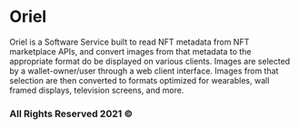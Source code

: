 # Oriel

Oriel is a Software Service built to read NFT metadata from NFT marketplace APIs, and convert images from that metadata to the appropriate format do be displayed on various clients. Images are selected by a wallet-owner/user through a web client interface. Images from that selection are then converted to formats optimized for wearables, wall framed displays, television screens, and more.

### All Rights Reserved 2021 &copy;